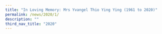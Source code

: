 ```yaml
---
title: "In Loving Memory: Mrs Yvangel Thio Ying Ying (1961 to 2020)"
permalink: /news/2020/1/
description: ""
third_nav_title: "2020"
---
```

